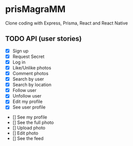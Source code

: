 # prisMagraMM
Clone coding with Express, Prisma, React and React Native

## TODO API (user stories)

- [x] Sign up
- [x] Request Secret
- [x] Log in
- [x] Like/Unlike photos
- [x] Comment photos
- [x] Search by user
- [x] Search by location
- [x] Follow user
- [x] Unfollow user
- [x] Edit my profile
- [x] See user profile
- [] See my profile
- [] See the full photo
- [] Upload photo
- [] Edit photo
- [] See the feed
